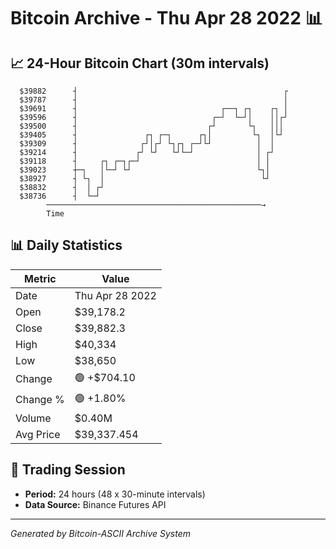 # Bitcoin Archive - Thu Apr 28 2022 📊

## 📈 24-Hour Bitcoin Chart (30m intervals)

```
  $39882      ┤                                              ┌ 
  $39787      ┤                                              │ 
  $39691      ┤                                ┌──┐ ┌┐    ┌┐ │ 
  $39596      ┤                              ┌─┘  └─┘│    ││┌┘ 
  $39500      ┤                             ┌┘       └┐   │││  
  $39405      ┤               ┌┐ ┌─┐      ┌┐│         └┐  │└┘  
  $39309      ┤              ┌┘│┌┘ └┐┌┐ ┌─┘└┘          │  │    
  $39214      ┤             ┌┘ └┘   └┘└─┘              │ ┌┘    
  $39118      ┤     ┌┐ ┌─┐┌─┘                          │ │     
  $39023      ┼─┐   │└─┘ └┘                            └┐│     
  $38927      ┤ └┐  │                                   └┘     
  $38832      ┤  │ ┌┘                                          
  $38736      ┤  └─┘                                           
        ────────────────────────────────────────────────→
        Time
```

## 📊 Daily Statistics

| Metric | Value |
|--------|-------|
| Date | Thu Apr 28 2022 |
| Open | $39,178.2 |
| Close | $39,882.3 |
| High | $40,334 |
| Low | $38,650 |
| Change | 🟢 +$704.10 |
| Change % | 🟢 +1.80% |
| Volume | $0.40M |
| Avg Price | $39,337.454 |

## 📅 Trading Session

- **Period:** 24 hours (48 x 30-minute intervals)
- **Data Source:** Binance Futures API

---
*Generated by Bitcoin-ASCII Archive System*
